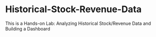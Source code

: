 # Historical-Stock-Revenue-Data

This is a Hands-on Lab: Analyzing Historical Stock/Revenue Data and Building a Dashboard
